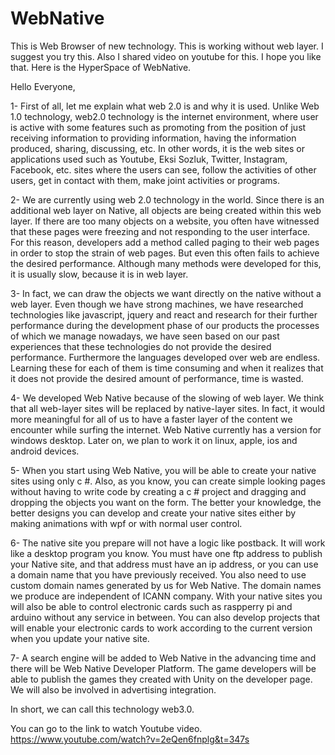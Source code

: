 # WebNative
This is Web Browser of new technology. This is working without web layer. I suggest you try this. Also I shared video on youtube for this. I hope you like that. Here is the HyperSpace of WebNative.


Hello Everyone,

1- First of all, let me explain what web 2.0 is and why it is used. Unlike Web 1.0 technology, web2.0 technology is the internet environment, where user is active with some features such as promoting from the position of just receiving information to providing information, having the information produced, sharing, discussing, etc. In other words, it is the web sites or applications used such as Youtube, Eksi Sozluk, Twitter, Instagram, Facebook, etc. sites where the users can see, follow the activities of other users, get in contact with them, make joint activities or programs.

2- We are currently using web 2.0 technology in the world. Since there is an additional web layer on Native, all objects are being created within this web layer. If there are too many objects on a website, you often have witnessed that these pages were freezing and not responding to the user interface. For this reason, developers add a method called paging to their web pages in order to stop the strain of web pages. But even this often fails to achieve the desired performance. Although many methods were developed for this, it is usually slow, because it is in web layer.

3- In fact, we can draw the objects we want directly on the native without a web layer. Even though we have strong machines, we have researched technologies like javascript, jquery and react and research for their further performance during the development phase of our products the processes of which we manage nowadays, we have seen based on our past experiences that these technologies do not provide the desired performance. Furthermore the languages developed over web are endless. Learning these for each of them is time consuming and when it realizes that it does not provide the desired amount of performance, time is wasted.

4- We developed Web Native because of the slowing of web layer. We think that all web-layer sites will be replaced by native-layer sites. In fact, it would more meaningful for all of us to have a faster layer of the content we encounter while surfing the internet. Web Native currently has a version for windows desktop. Later on, we plan to work it on linux, apple, ios and android devices.

5- When you start using Web Native, you will be able to create your native sites using only c #. Also, as you know, you can create simple looking pages without having to write code by creating a c # project and dragging and dropping the objects you want on the form. The better your knowledge, the better designs you can develop and create your native sites either by making animations with wpf or with normal user control.

6- The native site you prepare will not have a logic like postback. It will work like a desktop program you know. You must have one ftp address to publish your Native site, and that address must have an ip address, or you can use a domain name that you have previously received. You also need to use custom domain names generated by us for Web Native. The domain names we produce are independent of ICANN company. With your native sites you will also be able to control electronic cards such as raspperry pi and arduino without any service in between. You can also develop projects that will enable your electronic cards to work according to the current version when you update your native site.

7- A search engine will be added to Web Native in the advancing time and there will be Web Native Developer Platform. The game developers will be able to publish the games they created with Unity on the developer page. We will also be involved in advertising integration.

In short, we can call this technology web3.0.

You can go to the link to watch Youtube video.
https://www.youtube.com/watch?v=2eQen6fnplg&t=347s

